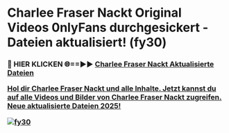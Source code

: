 # Charlee Fraser Nackt Original Videos 0nlyFans durchgesickert - Dateien aktualisiert! (fy30)

<h3>🔴 HIER KLICKEN 🌐==►► <a href="https://tinyurl.com/h6vf6nb8" rel="nofollow">Charlee Fraser Nackt Aktualisierte Dateien

Hol dir Charlee Fraser Nackt und alle Inhalte. Jetzt kannst du auf alle Videos und Bilder von Charlee Fraser Nackt zugreifen. Neue aktualisierte Dateien 2025!

[![fy30](https://i.imgur.com/sD4kR3V.gif)](https://tinyurl.com/h6vf6nb8)
